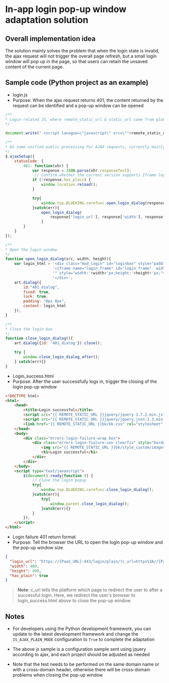 # In-app login pop-up window adaptation solution
## Overall implementation idea

The solution mainly solves the problem that when the login state is invalid, the ajax request will not trigger the overall page refresh, but a small login window will pop up in the page, so that users can retain the unsaved content of the current page. 

## Sample code (Python project as an example)

- login.js
- Purpose: When the ajax request returns 401, the content returned by the request can be identified and a pop-up window can be opened

```javascript
/**
* Login-related JS, where remote_static_url & static_url come from global variables
*/

document.write(" <script lanague=\"javascript\" src=\""+remote_static_url+"artdialog/jquery.artDialog.js?skin=simple\"> <\/script>");

/**
* Do some unified public processing for AJAX requests, currently mainly processing the login page
*/
$.ajaxSetup({
    statusCode: {
        401: function(xhr) {
            var response = JSON.parse(xhr.responseText);
             // Confirm whether the current version supports Iframe login
            if (!response.has_plain) {
                window.location.reload();
            }

            try{
                window.top.BLUEKING.corefunc.open_login_dialog(response['login_url']);
            }catch(err){
                open_login_dialog(
                    response['login_url'], response['width'], response['height']);
                }
        }
    }
});

/**
* Open the login window
*/
function open_login_dialog(src, width, height){
    var login_html = '<div class="mod_login" id="loginbox" style="padding: 0px 0px; visibility: visible;" align="center">' +
                     '<iframe name="login_frame" id="login_frame"  width="100%" height="100%" frameborder="0" allowtransparency="yes"  src="'+src+
                     '" style="width:'+width+'px;height:'+height+'px;"></iframe>' +
                     '</div>';
    art.dialog({
        id:"401_dialog",
        fixed: true,
        lock: true,
        padding: "0px 0px",
        content: login_html
    });
}

/**
* Close the login box
*/
function close_login_dialog(){
    art.dialog({id: '401_dialog'}).close();

    try {
        window.close_login_dialog_after();
    } catch(err){}
}
```

- Login_success.html
- Purpose: After the user successfully logs in, trigger the closing of the login pop-up window

```html
<!DOCTYPE html>
<html>
    <head>
        <title>Login successful</title>
        <script src="{{ REMOTE_STATIC_URL }}jquery/jquery-1.7.2.min.js"></script>
        <script src="{{ REMOTE_STATIC_URL }}jquery/jquery.json-2.3.min.js"></script>
        <link href="{{ REMOTE_STATIC_URL }}bk/bk.css" rel="stylesheet" type="text/css"/>
    </head>
    <body>
        <div class="errors-login-failure-wrap box">
            <div class="errors-login-fialure-con clearfix" style="border: none;">
                <img src="{{ REMOTE_STATIC_URL }}bk/style_custom/images/expre_login.jpg" width="183" height="112" />
                <h1>Login successful</h1>
            </div>
        </div>
    </body>
    <script type="text/javascript">
        $(document).ready(function () {
            // Close the login popup
            try{
                window.top.BLUEKING.corefunc.close_login_dialog();
            }catch(err){
                try{
                    window.parent.close_login_dialog();
                }catch(err){}
            }
        });
    </script>
</html>
```

- Login failure 401 return format
- Purpose: Tell the browser the URL to open the login pop-up window and the pop-up window size

```json
{
  "login_url": "https://{PaaS_URL}:443/login/plain/?c_url=https%3A//{PaaS_URL}/t/framework-login/account/login_success/&app_code=framework-login",
  "width": 460,
  "height": 490,
  "has_plain": true
}
```
> **Note**: c_url tells the platform which page to redirect the user to after a successful login. Here, we redirect the user's browser to login_success.html above to close the pop-up window

## Notes

- For developers using the Python development framework, you can update to the latest development framework and change the `IS_AJAX_PLAIN_MODE` configuration to `True` to complete the adaptation

- The above js sample is a configuration sample sent using jquery according to ajax, and each project should be adjusted as needed

- Note that the test needs to be performed on the same domain name or with a cross-domain header, otherwise there will be cross-domain problems when closing the pop-up window